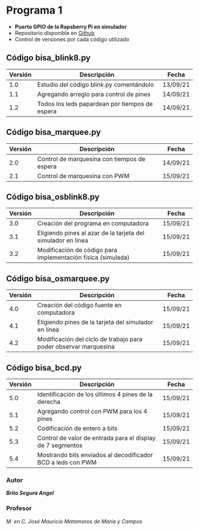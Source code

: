 # Programa 1
* **Puerto GPIO de la Rapsberry Pi en simulador**
* Repositorio disponible en [Github](https://github.com/angelbritoFI/Sistemas_Embebidos/tree/master/Programa_1)
* Control de versiones por cada código utilizado

## Código bisa_blink8.py
| Versión | Descripción | Fecha |
| -- | -- | -- |
| 1.0 | Estudio del código blink.py comentándolo | 13/09/21 |
| 1.1 | Agregando arreglo para control de pines | 14/09/21 |
| 1.2 | Todos los leds papardean por tiempos de espera | 14/09/21 |

## Código bisa_marquee.py
| Versión | Descripción | Fecha |
| -- | -- | -- |
| 2.0 | Control de marquesina con tiempos de espera | 14/09/21 |
| 2.1 | Control de marquesina con PWM | 15/09/21 |

## Código bisa_osblink8.py
| Versión | Descripción | Fecha |
| -- | -- | -- |
| 3.0 | Creación del programa en computadora | 15/09/21 |
| 3.1 | Eligiendo pines al azar de la tarjeta del simulador en línea | 15/09/21 |
| 3.2 | Modificación de código para implementación física (simulada) | 15/09/21 |

## Código bisa_osmarquee.py
| Versión | Descripción | Fecha |
| -- | -- | -- |
| 4.0 | Creación del código fuente en computadora | 15/09/21 |
| 4.1 | Eligiendo pines de la tarjeta del simulador en línea | 15/09/21 |
| 4.2 | Modificación del ciclo de trabajo para poder observar marquesina | 15/09/21 |

## Código bisa_bcd.py
| Versión | Descripción | Fecha |
| -- | -- | -- |
| 5.0 | Identificación de los últimos 4 pines de la derecha | 15/09/21 |
| 5.1 | Agregando control con PWM para los 4 pines | 15/09/21 |
| 5.2 | Codificación de entero a bits | 15/09/21 |
| 5.3 | Control de valor de entrada para el display de 7 segmentos | 15/09/21 |
| 5.4 | Mostrando bits enviados al decodificador BCD a leds con PWM | 15/09/21 |


### Autor 
***Brito Segura Angel***

### Profesor
*M. en C. José Mauricio Matamoros de María y Campos*
